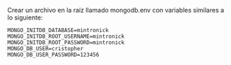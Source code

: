 Crear un archivo en la raíz llamado mongodb.env con variables similares a lo siguiente:

```
MONGO_INITDB_DATABASE=mintronick
MONGO_INITDB_ROOT_USERNAME=mintronick
MONGO_INITDB_ROOT_PASSWORD=mintronick
MONGO_DB_USER=cristopher
MONGO_DB_USER_PASSWORD=123456
```
